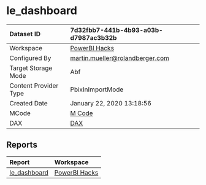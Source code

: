 



# le_dashboard

|Dataset ID|7d32fbb7-441b-4b93-a03b-d7987ac3b32b|
| :--- | :--- |
|Workspace|[PowerBI Hacks](../Workspaces/PowerBI-Hacks.md)|
|Configured By|martin.mueller@rolandberger.com|
|Target Storage Mode|Abf|
|Content Provider Type|PbixInImportMode|
|Created Date|January 22, 2020 13:18:56|
|MCode|[M Code](./le_dashboard/mcode.md)|
|DAX|[DAX](./le_dashboard/dax.md)|

## Reports

|Report|Workspace|
| :--- | :--- |
|[le_dashboard](../Reports/le_dashboard.md)|[PowerBI Hacks](../Workspaces/PowerBI-Hacks.md)|
